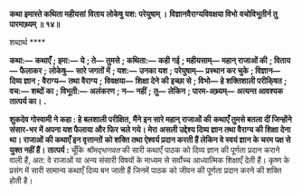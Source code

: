 **कथा इमास्ते कथिता महीयसां** **विताय लोकेषु यश: परेयुषाम् ।** **विज्ञानवैराग्यविवक्षया विभो** **वचोविभूतीर्न तु पारमाथ्र्यम् ॥ १४॥** 

शब्दार्थ **** 

**कथा:—** **कथाएँ** **; इमा:—** **ये** **; ते—** **तुमसे** **; कथिता:—** **कही गई** **; महीयसाम्—** **महान् राजाओं की** **; विताय—** **फैलाकर** **;** **लोकेषु—** **सारे जगतों में** **; यश:—** **उनका यश** **; परेयुषाम्—** **प्रस्थान कर चुके** **; विज्ञान—** **दिव्य ज्ञान** **; वैराग्य—** **तथा वैराग्य** **;** **विवक्षया—** **शिक्षा देने की इच्छा से** **; विभो—** **हे शक्तिशाली परीकि्षत** **; वच:—** **शब्दों का** **; विभूती:—** **अलंकरण** **; न—** **नहीं** **;** **तु—** **लेकिन** **; पारम-अथ्र्यम्—** **अत्यन्त आवश्यक तात्पर्य का।** **.** 

**शुकदेव गोस्वामी ने कहा : हे बलशाली परीक्षित, मैंने इन सारे महान् राजाओं की** **कथाएँ तुमसे बतला दीं जिन्होंने संसार-भर में अपना यश फैलाया और फिर चले गये। मेरा** **असली उद्देश्य दिव्य ज्ञान तथा वैराग्य की शिक्षा देना था। राजाओं की कथाएँ इन वृत्तान्तों** **को शक्ति तथा ऐश्वर्य प्रदान करती हैं लेकिन वे स्वयं ज्ञान के चरम पक्ष से युक्त नहीं हैं।** **तात्पर्य :** चूँकि *श्रीमद्भागवत* की सारी कथाएँ पाठक को दिव्य ज्ञान की पूर्णता प्रदान कराने वाली हैं, अत: वे राजाओं या अन्य संसारी विषयों के माध्यम से सर्वोच्च आध्यात्मिक शिक्षाएँ देती हैं। कृष्ण के प्रसंग में सारी सामान्य कथाएँ दिव्य बन जाती हैं जिनमें पाठक को जीवन की पूर्णता प्रदान करने की शक्ति होती है।  